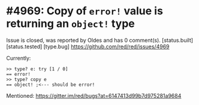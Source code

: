 
#4969: Copy of `error!` value is returning an `object!` type
================================================================================
Issue is closed, was reported by Oldes and has 0 comment(s).
[status.built] [status.tested] [type.bug]
<https://github.com/red/red/issues/4969>

Currently:
```red
>> type? e: try [1 / 0]
== error!
>> type? copy e
== object! ;<--- should be error!
```
Mentioned: https://gitter.im/red/bugs?at=6147413d99b7d975281a9684


